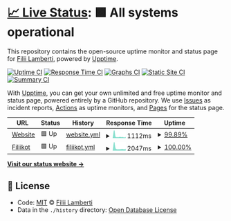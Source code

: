 # [📈 Live Status](https://filii-lamberti.github.io/uptime): <!--live status--> **🟩 All systems operational**

This repository contains the open-source uptime monitor and status page for [Filii Lamberti](https://filii-lamberti.github.io/uptime), powered by [Upptime](https://github.com/upptime/upptime).

[![Uptime CI](https://github.com/koj-co/upptime/workflows/Uptime%20CI/badge.svg)](https://github.com/koj-co/upptime/actions?query=workflow%3A%22Uptime+CI%22)
[![Response Time CI](https://github.com/koj-co/upptime/workflows/Response%20Time%20CI/badge.svg)](https://github.com/koj-co/upptime/actions?query=workflow%3A%22Response+Time+CI%22)
[![Graphs CI](https://github.com/koj-co/upptime/workflows/Graphs%20CI/badge.svg)](https://github.com/koj-co/upptime/actions?query=workflow%3A%22Graphs+CI%22)
[![Static Site CI](https://github.com/koj-co/upptime/workflows/Static%20Site%20CI/badge.svg)](https://github.com/koj-co/upptime/actions?query=workflow%3A%22Static+Site+CI%22)
[![Summary CI](https://github.com/koj-co/upptime/workflows/Summary%20CI/badge.svg)](https://github.com/koj-co/upptime/actions?query=workflow%3A%22Summary+CI%22)

With [Upptime](https://upptime.js.org), you can get your own unlimited and free uptime monitor and status page, powered entirely by a GitHub repository. We use [Issues](https://github.com/filii-lamberti/uptime/issues) as incident reports, [Actions](https://github.com/filii-lamberti/uptime/actions) as uptime monitors, and [Pages](https://filii-lamberti.github.io/uptime) for the status page.

<!--start: status pages-->
<!-- This summary is generated by Upptime (https://github.com/upptime/upptime) -->
<!-- Do not edit this manually, your changes will be overwritten -->
<!-- prettier-ignore -->
| URL | Status | History | Response Time | Uptime |
| --- | ------ | ------- | ------------- | ------ |
| <img alt="" src="https://icons.duckduckgo.com/ip3/filii.be.ico" height="13"> [Website](https://filii.be/) | 🟩 Up | [website.yml](https://github.com/filii-lamberti/uptime/commits/HEAD/history/website.yml) | <details><summary><img alt="Response time graph" src="./graphs/website/response-time-week.png" height="20"> 1112ms</summary><br><a href="https://status.filii.be/history/website"><img alt="Response time 1105" src="https://img.shields.io/endpoint?url=https%3A%2F%2Fraw.githubusercontent.com%2Ffilii-lamberti%2Fuptime%2FHEAD%2Fapi%2Fwebsite%2Fresponse-time.json"></a><br><a href="https://status.filii.be/history/website"><img alt="24-hour response time 970" src="https://img.shields.io/endpoint?url=https%3A%2F%2Fraw.githubusercontent.com%2Ffilii-lamberti%2Fuptime%2FHEAD%2Fapi%2Fwebsite%2Fresponse-time-day.json"></a><br><a href="https://status.filii.be/history/website"><img alt="7-day response time 1112" src="https://img.shields.io/endpoint?url=https%3A%2F%2Fraw.githubusercontent.com%2Ffilii-lamberti%2Fuptime%2FHEAD%2Fapi%2Fwebsite%2Fresponse-time-week.json"></a><br><a href="https://status.filii.be/history/website"><img alt="30-day response time 2164" src="https://img.shields.io/endpoint?url=https%3A%2F%2Fraw.githubusercontent.com%2Ffilii-lamberti%2Fuptime%2FHEAD%2Fapi%2Fwebsite%2Fresponse-time-month.json"></a><br><a href="https://status.filii.be/history/website"><img alt="1-year response time 1206" src="https://img.shields.io/endpoint?url=https%3A%2F%2Fraw.githubusercontent.com%2Ffilii-lamberti%2Fuptime%2FHEAD%2Fapi%2Fwebsite%2Fresponse-time-year.json"></a></details> | <details><summary><a href="https://status.filii.be/history/website">99.89%</a></summary><a href="https://status.filii.be/history/website"><img alt="All-time uptime 97.09%" src="https://img.shields.io/endpoint?url=https%3A%2F%2Fraw.githubusercontent.com%2Ffilii-lamberti%2Fuptime%2FHEAD%2Fapi%2Fwebsite%2Fuptime.json"></a><br><a href="https://status.filii.be/history/website"><img alt="24-hour uptime 99.24%" src="https://img.shields.io/endpoint?url=https%3A%2F%2Fraw.githubusercontent.com%2Ffilii-lamberti%2Fuptime%2FHEAD%2Fapi%2Fwebsite%2Fuptime-day.json"></a><br><a href="https://status.filii.be/history/website"><img alt="7-day uptime 99.89%" src="https://img.shields.io/endpoint?url=https%3A%2F%2Fraw.githubusercontent.com%2Ffilii-lamberti%2Fuptime%2FHEAD%2Fapi%2Fwebsite%2Fuptime-week.json"></a><br><a href="https://status.filii.be/history/website"><img alt="30-day uptime 99.69%" src="https://img.shields.io/endpoint?url=https%3A%2F%2Fraw.githubusercontent.com%2Ffilii-lamberti%2Fuptime%2FHEAD%2Fapi%2Fwebsite%2Fuptime-month.json"></a><br><a href="https://status.filii.be/history/website"><img alt="1-year uptime 98.82%" src="https://img.shields.io/endpoint?url=https%3A%2F%2Fraw.githubusercontent.com%2Ffilii-lamberti%2Fuptime%2FHEAD%2Fapi%2Fwebsite%2Fuptime-year.json"></a></details>
| <img alt="" src="https://icons.duckduckgo.com/ip3/ishetfiliikotopen.be.ico" height="13"> [Filiikot](https://ishetfiliikotopen.be/) | 🟩 Up | [filiikot.yml](https://github.com/filii-lamberti/uptime/commits/HEAD/history/filiikot.yml) | <details><summary><img alt="Response time graph" src="./graphs/filiikot/response-time-week.png" height="20"> 2047ms</summary><br><a href="https://status.filii.be/history/filiikot"><img alt="Response time 2256" src="https://img.shields.io/endpoint?url=https%3A%2F%2Fraw.githubusercontent.com%2Ffilii-lamberti%2Fuptime%2FHEAD%2Fapi%2Ffiliikot%2Fresponse-time.json"></a><br><a href="https://status.filii.be/history/filiikot"><img alt="24-hour response time 2445" src="https://img.shields.io/endpoint?url=https%3A%2F%2Fraw.githubusercontent.com%2Ffilii-lamberti%2Fuptime%2FHEAD%2Fapi%2Ffiliikot%2Fresponse-time-day.json"></a><br><a href="https://status.filii.be/history/filiikot"><img alt="7-day response time 2047" src="https://img.shields.io/endpoint?url=https%3A%2F%2Fraw.githubusercontent.com%2Ffilii-lamberti%2Fuptime%2FHEAD%2Fapi%2Ffiliikot%2Fresponse-time-week.json"></a><br><a href="https://status.filii.be/history/filiikot"><img alt="30-day response time 3118" src="https://img.shields.io/endpoint?url=https%3A%2F%2Fraw.githubusercontent.com%2Ffilii-lamberti%2Fuptime%2FHEAD%2Fapi%2Ffiliikot%2Fresponse-time-month.json"></a><br><a href="https://status.filii.be/history/filiikot"><img alt="1-year response time 2256" src="https://img.shields.io/endpoint?url=https%3A%2F%2Fraw.githubusercontent.com%2Ffilii-lamberti%2Fuptime%2FHEAD%2Fapi%2Ffiliikot%2Fresponse-time-year.json"></a></details> | <details><summary><a href="https://status.filii.be/history/filiikot">100.00%</a></summary><a href="https://status.filii.be/history/filiikot"><img alt="All-time uptime 99.88%" src="https://img.shields.io/endpoint?url=https%3A%2F%2Fraw.githubusercontent.com%2Ffilii-lamberti%2Fuptime%2FHEAD%2Fapi%2Ffiliikot%2Fuptime.json"></a><br><a href="https://status.filii.be/history/filiikot"><img alt="24-hour uptime 100.00%" src="https://img.shields.io/endpoint?url=https%3A%2F%2Fraw.githubusercontent.com%2Ffilii-lamberti%2Fuptime%2FHEAD%2Fapi%2Ffiliikot%2Fuptime-day.json"></a><br><a href="https://status.filii.be/history/filiikot"><img alt="7-day uptime 100.00%" src="https://img.shields.io/endpoint?url=https%3A%2F%2Fraw.githubusercontent.com%2Ffilii-lamberti%2Fuptime%2FHEAD%2Fapi%2Ffiliikot%2Fuptime-week.json"></a><br><a href="https://status.filii.be/history/filiikot"><img alt="30-day uptime 99.73%" src="https://img.shields.io/endpoint?url=https%3A%2F%2Fraw.githubusercontent.com%2Ffilii-lamberti%2Fuptime%2FHEAD%2Fapi%2Ffiliikot%2Fuptime-month.json"></a><br><a href="https://status.filii.be/history/filiikot"><img alt="1-year uptime 99.41%" src="https://img.shields.io/endpoint?url=https%3A%2F%2Fraw.githubusercontent.com%2Ffilii-lamberti%2Fuptime%2FHEAD%2Fapi%2Ffiliikot%2Fuptime-year.json"></a></details>

<!--end: status pages-->

[**Visit our status website →**](https://filii-lamberti.github.io/uptime)

## 📄 License

- Code: [MIT](./LICENSE) © [Filii Lamberti](https://filii-lamberti.github.io/uptime)
- Data in the `./history` directory: [Open Database License](https://opendatacommons.org/licenses/odbl/1-0/)
